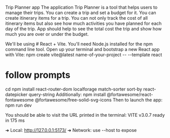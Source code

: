 Trip Planner app
The application Trip Planner is a tool that helps users to manage their trips. You can create a trip and set a budget for it. You can create itinerary items for a trip. You can not only track the cost of all itinerary items but also see how much activities you have planned for each day of the trip. App should help to see the total cost the trip and show how much you are over or under the budget.

We'll be using # React + Vite. You'll need Node.js installed for the npm command line tool.
Open up your terminal and bootstrap a new React app with Vite:
npm create vite@latest name-of-your-project -- --template react
# follow prompts
cd <your new project directory>
npm install react-router-dom localforage match-sorter sort-by react-datepicker query-string
Additionally:
npm install @fortawesome/react-fontawesome @fortawesome/free-solid-svg-icons
Then to launch the app:
npm run dev

You should be able to visit the URL printed in the terminal:
VITE v3.0.7  ready in 175 ms

  ➜  Local:   http://127.0.0.1:5173/
  ➜  Network: use --host to expose
